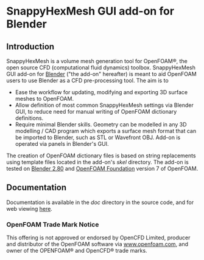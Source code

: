 # SnappyHexMesh GUI add-on for Blender

## Introduction

SnappyHexMesh is a volume mesh generation tool for OpenFOAM®, the open
source CFD (computational fluid dynamics) toolbox. SnappyHexMesh GUI
add-on for [Blender](https://www.blender.org/)
("the add-on" hereafter) is meant to aid OpenFOAM
users to use Blender as a CFD pre-processing tool. The aim is to

* Ease the workflow for updating, modifying and exporting 3D surface
  meshes to OpenFOAM.
* Allow definition of most common SnappyHexMesh settings via Blender
  GUI, to reduce need for manual writing of OpenFOAM dictionary
  definitions.
* Require minimal Blender skills. Geometry can be modelled in any 3D
  modelling / CAD program which exports a surface mesh format that can
  be imported to Blender, such as STL or Wavefront OBJ. Add-on is
  operated via panels in Blender's GUI.

The creation of OpenFOAM dictionary files is based on string
replacements using template files located in the
add-on's *skel* directory. The add-on is tested on
[Blender 2.80](https://www.blender.org) and
[OpenFOAM Foundation](https://openfoam.org/) version 7 of OpenFOAM.

## Documentation

Documentation is available in the *doc* directory in the source code,
and for web viewing
[here](http://tkeskita.kapsi.fi/blender/snappyhexmesh_gui/docs/snappy_gui.html).

### OpenFOAM Trade Mark Notice

This offering is not approved or endorsed by OpenCFD Limited, producer
and distributor of the OpenFOAM software via www.openfoam.com, and
owner of the OPENFOAM® and OpenCFD® trade marks.
